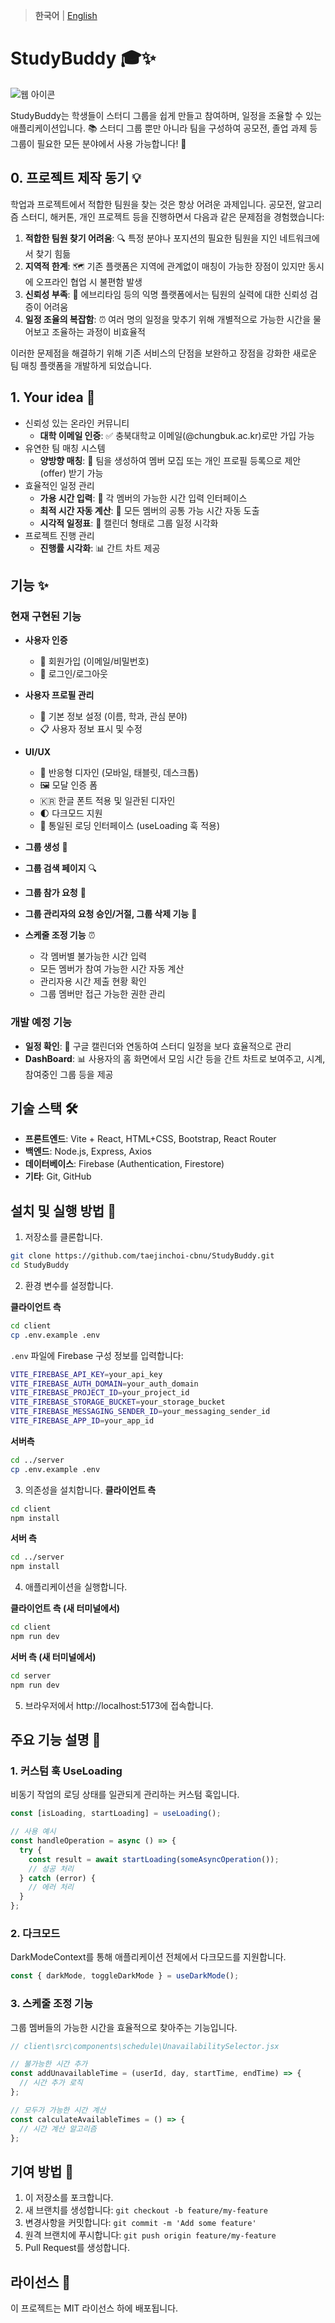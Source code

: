 >**한국어** | [English](README.en.md)

# StudyBuddy 🎓✨
![웹 아이콘](client/src/assets/logoHome.png)

StudyBuddy는 학생들이 스터디 그룹을 쉽게 만들고 참여하며, 일정을 조율할 수 있는 애플리케이션입니다. 📚
스터디 그룹 뿐만 아니라 팀을 구성하여 공모전, 졸업 과제 등 그룹이 필요한 모든 분야에서 사용 가능합니다! 🤝

## 0. 프로젝트 제작 동기 💡

학업과 프로젝트에서 적합한 팀원을 찾는 것은 항상 어려운 과제입니다. 공모전, 알고리즘 스터디, 해커톤, 개인 프로젝트 등을 진행하면서 다음과 같은 문제점을 경험했습니다:

1. **적합한 팀원 찾기 어려움**: 🔍 특정 분야나 포지션의 필요한 팀원을 지인 네트워크에서 찾기 힘듦
2. **지역적 한계**: 🗺️ 기존 플랫폼은 지역에 관계없이 매칭이 가능한 장점이 있지만 동시에 오프라인 협업 시 불편함 발생
3. **신뢰성 부족**: 🤔 에브리타임 등의 익명 플랫폼에서는 팀원의 실력에 대한 신뢰성 검증이 어려움
4. **일정 조율의 복잡함**: ⏰ 여러 명의 일정을 맞추기 위해 개별적으로 가능한 시간을 물어보고 조율하는 과정이 비효율적

이러한 문제점을 해결하기 위해 기존 서비스의 단점을 보완하고 장점을 강화한 새로운 팀 매칭 플랫폼을 개발하게 되었습니다.

## 1. Your idea 💭

- 신뢰성 있는 온라인 커뮤니티
    - **대학 이메일 인증**: ✅ 충북대학교 이메일(@chungbuk.ac.kr)로만 가입 가능
- 유연한 팀 매칭 시스템
    - **양방향 매칭**: 🔄 팀을 생성하여 멤버 모집 또는 개인 프로필 등록으로 제안(offer) 받기 가능
- 효율적인 일정 관리
    - **가용 시간 입력**: 📝 각 멤버의 가능한 시간 입력 인터페이스
    - **최적 시간 자동 계산**: 🧮 모든 멤버의 공통 가능 시간 자동 도출
    - **시각적 일정표**: 📅 캘린더 형태로 그룹 일정 시각화
- 프로젝트 진행 관리
    - **진행률 시각화**: 📊 간트 차트 제공

## 기능 ✨

### 현재 구현된 기능
- **사용자 인증**
  - 📝 회원가입 (이메일/비밀번호)
  - 🔑 로그인/로그아웃
- **사용자 프로필 관리**
  - 👤 기본 정보 설정 (이름, 학과, 관심 분야)
  - 📋 사용자 정보 표시 및 수정
- **UI/UX**
  - 📱 반응형 디자인 (모바일, 태블릿, 데스크톱)
  - 🖼️ 모달 인증 폼
  - 🇰🇷 한글 폰트 적용 및 일관된 디자인
  - 🌓 다크모드 지원
  - 🔄 통일된 로딩 인터페이스 (useLoading 훅 적용)

- **그룹 생성** 👥
- **그룹 검색 페이지** 🔍
- **그룹 참가 요청** 📨
- **그룹 관리자의 요청 승인/거절, 그룹 삭제 기능** 👑

- **스케줄 조정 기능** ⏰
  - 각 멤버별 불가능한 시간 입력
  - 모든 멤버가 참여 가능한 시간 자동 계산
  - 관리자용 시간 제출 현황 확인
  - 그룹 멤버만 접근 가능한 권한 관리
  
### 개발 예정 기능
- **일정 확인**: 📅 구글 캘린더와 연동하여 스터디 일정을 보다 효율적으로 관리
- **DashBoard**: 📊 사용자의 홈 화면에서 모임 시간 등을 간트 차트로 보여주고, 시계, 참여중인 그룹 등을 제공

## 기술 스택 🛠️

- **프론트엔드**: Vite + React, HTML+CSS, Bootstrap, React Router
- **백엔드**: Node.js, Express, Axios
- **데이터베이스**: Firebase (Authentication, Firestore)
- **기타**: Git, GitHub

## 설치 및 실행 방법 🚀

1. 저장소를 클론합니다.
```bash
git clone https://github.com/taejinchoi-cbnu/StudyBuddy.git
cd StudyBuddy
```
2. 환경 변수를 설정합니다.

**클라이언트 측**
```bash
cd client
cp .env.example .env
```
`.env` 파일에 Firebase 구성 정보를 입력합니다:
```bash
VITE_FIREBASE_API_KEY=your_api_key
VITE_FIREBASE_AUTH_DOMAIN=your_auth_domain
VITE_FIREBASE_PROJECT_ID=your_project_id
VITE_FIREBASE_STORAGE_BUCKET=your_storage_bucket
VITE_FIREBASE_MESSAGING_SENDER_ID=your_messaging_sender_id
VITE_FIREBASE_APP_ID=your_app_id
```

**서버측**
```bash
cd ../server
cp .env.example .env
```

3. 의존성을 설치합니다.
**클라이언트 측**
```bash
cd client
npm install
```
**서버 측**
```bash
cd ../server
npm install
```

4. 애플리케이션을 실행합니다.

**클라이언트 측 (새 터미널에서)**
```bash
cd client
npm run dev
```

**서버 측 (새 터미널에서)**
```bash
cd server
npm run dev
```

5. 브라우저에서 http://localhost:5173에 접속합니다.

## 주요 기능 설명 🔑

### 1. 커스텀 훅 UseLoading
비동기 작업의 로딩 상태를 일관되게 관리하는 커스텀 훅입니다.
```jsx
const [isLoading, startLoading] = useLoading();

// 사용 예시
const handleOperation = async () => {
  try {
    const result = await startLoading(someAsyncOperation());
    // 성공 처리
  } catch (error) {
    // 에러 처리
  }
};
```

### 2. 다크모드
DarkModeContext를 통해 애플리케이션 전체에서 다크모드를 지원합니다.
```jsx
const { darkMode, toggleDarkMode } = useDarkMode();
```

### 3. 스케줄 조정 기능
그룹 멤버들의 가능한 시간을 효율적으로 찾아주는 기능입니다.
```jsx
// client\src\components\schedule\UnavailabilitySelector.jsx

// 불가능한 시간 추가
const addUnavailableTime = (userId, day, startTime, endTime) => {
  // 시간 추가 로직
};

// 모두가 가능한 시간 계산
const calculateAvailableTimes = () => {
  // 시간 계산 알고리즘
};
```

## 기여 방법 🤝
1. 이 저장소를 포크합니다.
2. 새 브랜치를 생성합니다: `git checkout -b feature/my-feature`
3. 변경사항을 커밋합니다: `git commit -m 'Add some feature'`
4. 원격 브랜치에 푸시합니다: `git push origin feature/my-feature`
5. Pull Request를 생성합니다.

## 라이선스 📜
이 프로젝트는 MIT 라이선스 하에 배포됩니다.